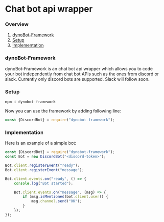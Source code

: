 # Chat bot api wrapper

### Overview
1. [dynoBot-Framework](#dynobot-framework)
2. [Setup](#setup)
3. [Implementation](#implementation)

### dynoBot-Framework
dynoBot-Framework is an chat bot api wrapper which allows you to code your bot independently from chat bot APIs such as the ones from discord or slack.
Currently only discord bots are supported. Slack will follow soon.

### Setup
`npm i dynobot-framework`

Now you can use the framework by adding following line:

```javascript
const {DiscordBot} = require("dynobot-framework");
```

### Implementation
Here is an example of a simple bot:
```javascript
const {DiscordBot} = require("dynobot-framework");
const Bot = new DiscordBot("<discord-token>");

Bot.client.registerEvent("ready");
Bot.client.registerEvent("message");

Bot.client.events.on("ready", () => {
	console.log("Bot started");

	Bot.client.events.on("message", (msg) => {
		if (msg.isMentioned(bot.client.user)) {
			msg.channel.send("OK");
		}
	});
});
```